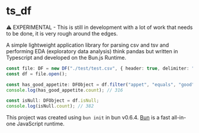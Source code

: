 # ts_df

⚠️ EXPERIMENTAL - This is still in development with a lot of work that needs to be done, it is very rough around the edges.

A simple lightweight application library for parsing csv and tsv and performing EDA (exploratory data analysis) think pandas but written in Typescript and developed on the Bun.js Runtime.

```typescript
const file: DF = new DF("./test/test.csv", { header: true, delimiter: "," });
const df = file.open();

const has_good_appetite: DFObject = df.filter("appet", "equals", "good");
console.log(has_good_appetite.count); // 316

const isNull: DFObject = df.isNull;
console.log(isNull.count); // 382
```

This project was created using `bun init` in bun v0.6.4. [Bun](https://bun.sh) is a fast all-in-one JavaScript runtime.
